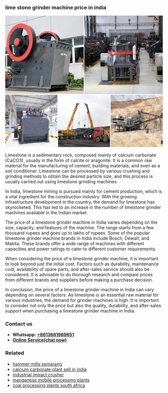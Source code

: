 <h3>lime stone grinder machine price in india</h3><img src='1708322641.jpg' alt=''><p>Limestone is a sedimentary rock, composed mainly of calcium carbonate (CaCO3), usually in the form of calcite or aragonite. It is a common raw material for the manufacturing of cement, building materials, and even as a soil conditioner. Limestone can be processed by various crushing and grinding methods to obtain the desired particle size, and this process is usually carried out using limestone grinding machines.</p><p>In India, limestone mining is pursued mainly for cement production, which is a vital ingredient for the construction industry. With the growing infrastructure development in the country, the demand for limestone has skyrocketed. This has led to an increase in the number of limestone grinder machines available in the Indian market.</p><p>The price of a limestone grinder machine in India varies depending on the size, capacity, and features of the machine. The range starts from a few thousand rupees and goes up to lakhs of rupees. Some of the popular limestone grinder machine brands in India include Bosch, Dewalt, and Makita. These brands offer a wide range of machines with different capacities and power ratings to cater to different customer requirements.</p><p>When considering the price of a limestone grinder machine, it is important to look beyond just the initial cost. Factors such as durability, maintenance cost, availability of spare parts, and after-sales service should also be considered. It is advisable to do thorough research and compare prices from different brands and suppliers before making a purchase decision.</p><p>In conclusion, the price of a limestone grinder machine in India can vary depending on several factors. As limestone is an essential raw material for various industries, the demand for grinder machines is high. It is important to consider not only the price but also the quality, durability, and after-sales support when purchasing a limestone grinder machine in India.</p><h3>Contact us</h3><ul><li><strong>Whatsapp:&nbsp;<a href="https://wa.me/8613661969651">+8613661969651</a></strong></li><li><a href="https://swt.shibang-china.com/?git&amp;zhl&amp;lime stone grinder machine price in india"><strong>Online Service(chat now)</strong></a></li></ul><h3>Related</h3><ul><li><a href='hammer mills semarang.md'>hammer mills semarang</a></li><li><a href='calcium carbonate plant sell in india.md'>calcium carbonate plant sell in india</a></li><li><a href='industrial impact crusher.md'>industrial impact crusher</a></li><li><a href='manganese mobile processing plants.md'>manganese mobile processing plants</a></li><li><a href='coal processing plants south africa.md'>coal processing plants south africa</a></li></ul>